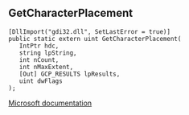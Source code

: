 ## GetCharacterPlacement

```
[DllImport("gdi32.dll", SetLastError = true)]
public static extern uint GetCharacterPlacement(
   IntPtr hdc,
   string lpString,
   int nCount,
   int nMaxExtent,
   [Out] GCP_RESULTS lpResults,
   uint dwFlags
);
```

[Microsoft documentation](TODO)
